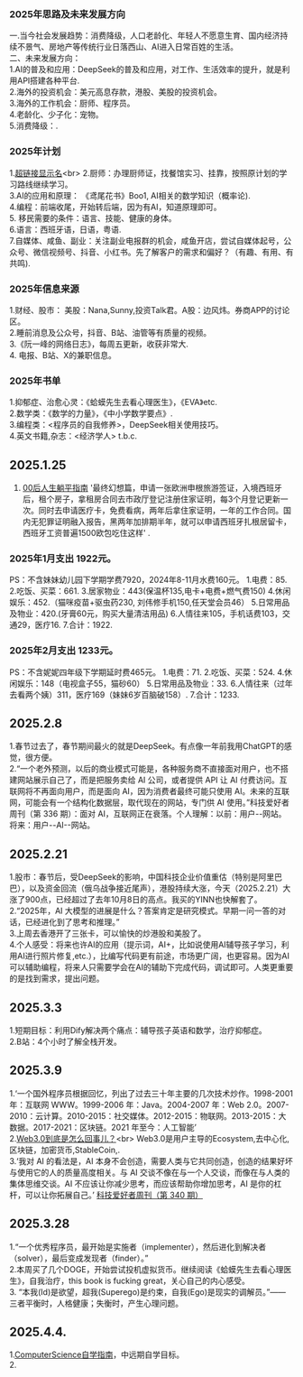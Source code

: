 ### 2025年思路及未来发展方向
一.当今社会发展趋势：消费降级，人口老龄化、年轻人不愿意生育、国内经济持续不景气、房地产等传统行业日落西山、AI进入日常百姓的生活。<br>
二、未来发展方向：<br>
1.AI的普及和应用：DeepSeek的普及和应用，对工作、生活效率的提升，就是利用API搭建各种平台. <br> 
2.海外的投资机会：美元高息存款，港股、美股的投资机会。<br>
3.海外的工作机会：厨师、程序员。<br>
4.老龄化、少子化：宠物。<br>
5.消费降级：.<br>

### 2025年计划
1.[超链接显示名](https://cn.bing.com/"鼠标停留时显示title内容")<br>
2.厨师：办理厨师证，找餐馆实习、挂靠，按照原计划的学习路线继续学习。<br>
3.AI的应用和原理： 《鸢尾花书》Boo1, AI相关的数学知识（概率论).<br>
4.编程：前端收尾，开始转后端，因为有AI，知道原理即可。<br>
5. 移民需要的条件：语言、技能、健康的身体。<br>
6.语言：西班牙语，日语，粤语.<br>
7.自媒体、咸鱼、副业：关注副业电报群的机会，咸鱼开店，尝试自媒体起号，公众号、微信视频号、抖音、小红书。先了解客户的需求和偏好？（有趣、有用、有共鸣).<br>

### 2025年信息来源
1.财经、股市： 美股：Nana,Sunny,投资Talk君。A股：边风炜。券商APP的讨论区。<br>
2.睡前消息及公众号，抖音、B站、油管等有质量的视频。<br>
3.《阮一峰的网络日志》，每周五更新，收获非常大.<br>
4. 电报、B站、X的兼职信息。<br>

### 2025年书单
1.抑郁症、治愈心灵：《蛤蟆先生去看心理医生》，《EVA》etc.<br>
2.数学类：《数学的力量》，《中小学数学要点》.<br>
3.编程类：<程序员的自我修养>，DeepSeek相关使用技巧。<br>
4.英文书籍,杂志：<经济学人> t.b.c.<br>

## 2025.1.25
1. [00后人生躺平指南](https://t66y.com/htm_data/2501/7/6667288.html) '最终幻想篇，申请一张欧洲申根旅游签证，入境西班牙后，租个房子，拿租房合同去市政厅登记注册住家证明，每3个月登记更新一次。同时去申请医疗卡，免费看病，两年后拿住家证明，一年的工作合同。国内无犯罪证明融入报告，黑两年加排期半年，就可以申请西班牙扎根居留卡，西班牙工资普遍1500欧包吃住这样' .
   
### 2025年1月支出 1922元。
PS：不含妹妹幼儿园下学期学费7920，2024年8-11月水费160元。
1.电费：85.
2.吃饭、买菜：661. 
3.居家物业：443(保温杯135,电卡+电费+燃气费150)
4.休闲娱乐：452.（猫咪疫苗+驱虫药230, 刘伟修手机150,任天堂会员46）
5.日常用品及物业：420.(牙膏60元，购买大量清洁用品)
6.人情往来105，手机话费103，交通29，医疗16.
7.合计：1922.

### 2025年2月支出 1233元。
PS：不含妮妮四年级下学期延时费465元。
1.电费：71.
2.吃饭、买菜：524. 
4.休闲娱乐：148（电视盒子55，猫砂60）
5.日常用品及物业：33.
6.人情往来（过年去看两个姨）311，医疗169（妹妹6岁百脑破158）.
7.合计：1233.

## 2025.2.8
1.春节过去了，春节期间最火的就是DeepSeek。有点像一年前我用ChatGPT的感觉，很方便。<br>
2.“一个老外预测，以后的商业模式可能是，各种服务商不直接面对用户，也不搭建网站展示自己了，而是把服务卖给 AI 公司，或者提供 API 让 AI 付费访问。互联网将不再面向用户，而是面向 AI，因为消费者最终可能只使用 AI。未来的互联网，可能会有一个结构化数据层，取代现在的网站，专门供 AI 使用。”科技爱好者周刊（第 336 期）：面对 AI，互联网正在衰落。个人理解：以前：用户--网站。 将来：用户--AI--网站。<br>

## 2025.2.21
1.股市：春节后，受DeepSeek的影响，中国科技企业价值重估（特别是阿里巴巴），以及资金回流（俄乌战争接近尾声），港股持续大涨，今天（2025.2.21）大涨了900点，已经超过了去年10月8日的高点。我买的YINN也快解套了。<br>
2.“2025年，AI 大模型的进展是什么？答案肯定是研究模式。早期一问一答的对话，已经进化到了思考和推理。”<br>
3.上周去香港开了三张卡，可以愉快的炒港股和美股了。<br>
4.个人感受：将来也许AI的应用（提示词，AI+，比如说使用AI辅导孩子学习，利用AI进行照片修复,etc.），比编写代码更有前途，市场更广阔，也更容易。因为AI可以辅助编程，将来人只需要学会在AI的辅助下完成代码，调试即可。人类更重要的是找到需求，提出问题。<br>

## 2025.3.3
1.短期目标：利用Dify解决两个痛点：辅导孩子英语和数学，治疗抑郁症。<br>
2.B站：4个小时了解全栈开发。<br>

## 2025.3.9
1.‘一个国外程序员根据回忆，列出了过去三十年主要的几次技术炒作。1998-2001 年：互联网 WWW。1999-2006 年：Java。2004-2007 年：Web 2.0。2007-2010：云计算。2010-2015：社交媒体。2012-2015：物联网。2013-2015：大数据。2017-2021：区块链。2021 年至今：人工智能’<br>
2.[Web3.0到底是怎么回事儿？](https://www.youtube.com/watch?v=YdWP-wJh9jA&t=791s"小LIN说油管视频")<br>
Web3.0是用户主导的Ecosystem,去中心化,区块链，加密货币,StableCoin,.<br>
3.‘我对 AI 的看法是，AI 本身不会创造，需要人类与它共同创造，创造的结果好坏与使用它的人的质量高度相关。与 AI 交谈不像在与一个人交谈，而像在与人类的集体思维交谈。AI 不应该让你减少思考，而应该帮助你增加思考，AI 是你的杠杆，可以让你拓展自己。’
[科技爱好者周刊（第 340 期）](http://www.ruanyifeng.com/blog/2025/03/weekly-issue-340.html'美国程序员')

## 2025.3.28
1.“一个优秀程序员，最开始是实施者（implementer），然后进化到解决者（solver），最后变成发现者（finder）。”<br>
2.本周买了几个DOGE，开始尝试投机虚拟货币。继续阅读《蛤蟆先生去看心理医生》，自我治疗，this book is fucking great，关心自己的内心感受。<br>
3. “本我(Id)是欲望，超我(Superego)是约束，自我(Ego)是现实的调解员。”——三者平衡时，人格健康；失衡时，产生心理问题。<br>

## 2025.4.4.
1.[ComputerScience自学指南](https://csdiy.wiki)，中远期自学目标。<br>
2.


